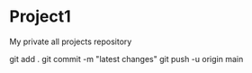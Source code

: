 # Project1
My private all projects repository

git add .
git commit -m "latest changes"
git push -u origin main
